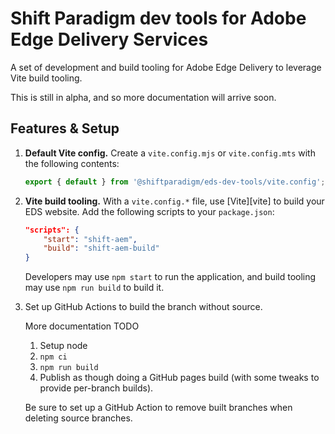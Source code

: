 # Shift Paradigm dev tools for Adobe Edge Delivery Services

A set of development and build tooling for Adobe Edge Delivery to leverage Vite
build tooling.

This is still in alpha, and so more documentation will arrive soon.

## Features & Setup

1. **Default Vite config.** Create a `vite.config.mjs` or `vite.config.mts` with
   the following contents:

    ```js
    export { default } from '@shiftparadigm/eds-dev-tools/vite.config';
    ```

2. **Vite build tooling.** With a `vite.config.*` file, use [Vite][vite] to
   build your EDS website. Add the following scripts to your `package.json`:

    ```json
    "scripts": {
        "start": "shift-aem",
        "build": "shift-aem-build"
    }
    ```

    Developers may use `npm start` to run the application, and build tooling may
    use `npm run build` to build it.

3. Set up GitHub Actions to build the branch without source.

    More documentation TODO

    1. Setup node
    2. `npm ci`
    3. `npm run build`
    4. Publish as though doing a GitHub pages build (with some tweaks to provide
       per-branch builds).

    Be sure to set up a GitHub Action to remove built branches when deleting
    source branches.
